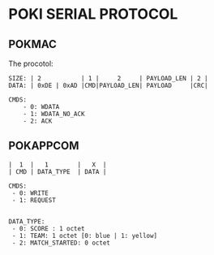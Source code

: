# POKI SERIAL PROTOCOL


## POKMAC

The procotol: 
```
SIZE: | 2           | 1 |     2     | PAYLOAD_LEN | 2 |
DATA: | 0xDE | 0xAD |CMD|PAYLOAD_LEN| PAYLOAD     |CRC| 

CMDS:
    - 0: WDATA
    - 1: WDATA_NO_ACK
    - 2: ACK

```

## POKAPPCOM

```
|  1  |   1        |   X  |
| CMD | DATA_TYPE  | DATA |

CMDS:
 - 0: WRITE
 - 1: REQUEST


DATA_TYPE:
 - 0: SCORE : 1 octet
 - 1: TEAM: 1 octet [0: blue | 1: yellow]
 - 2: MATCH_STARTED: 0 octet

```

